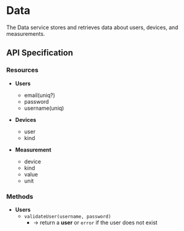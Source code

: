 # Data

The Data service stores and retrieves data about users, devices, and measurements.

## API Specification

### Resources

* **Users**
    * email(uniq?)
    * password
    * username(uniq)

* **Devices**
	* user
	* kind

* **Measurement**
	* device
	* kind
	* value
	* unit

### Methods

* **Users**
	* `validateUser(username, password)`
		* &rarr; return a **user** or `error` if the user does not exist